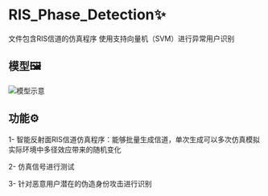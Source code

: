 # **RIS_Phase_Detection**✨

文件包含RIS信道的仿真程序 使用支持向量机（SVM）进行异常用户识别

## **模型**🖼️
![模型示意]([https://github.com/menshxtc/RIS_Phase_Detection/main/risModle.png])

## **功能**⚙️

1- 智能反射面RIS信道仿真程序：能够批量生成信道，单次生成可以多次仿真模拟实际环境中多径效应带来的随机变化

2- 仿真信号进行测试

3- 针对恶意用户潜在的伪造身份攻击进行识别
